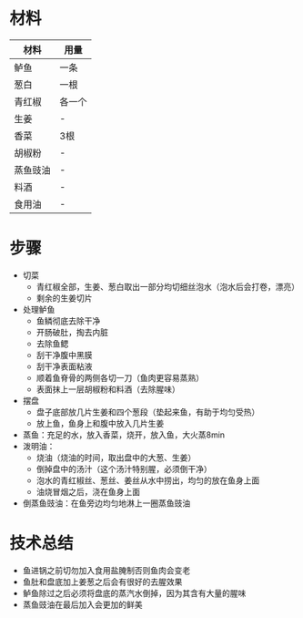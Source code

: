 # 材料
材料|用量
---|---
鲈鱼|一条
葱白|一根
青红椒|各一个
生姜|-
香菜|3根
胡椒粉|-
蒸鱼豉油|-
料酒|-
食用油|-
# 步骤
* 切菜
  * 青红椒全部，生姜、葱白取出一部分均切细丝泡水（泡水后会打卷，漂亮）
  * 剩余的生姜切片
* 处理鲈鱼
  * 鱼鳞彻底去除干净
  * 开肠破肚，掏去内脏
  * 去除鱼鳃
  * 刮干净腹中黑膜
  * 刮干净表面粘液
  * 顺着鱼脊骨的两侧各切一刀（鱼肉更容易蒸熟）
  * 表面抹上一层胡椒粉和料酒（去除腥味）
* 摆盘
  * 盘子底部放几片生姜和四个葱段（垫起来鱼，有助于均匀受热）
  * 放上鱼，鱼身上和腹中放入几片生姜
* 蒸鱼：充足的水，放入香菜，烧开，放入鱼，大火蒸8min
* 泼明油：
  * 烧油（烧油的时间，取出盘中的大葱、生姜）
  * 倒掉盘中的汤汁（这个汤汁特别腥，必须倒干净）
  * 泡水的青红椒丝、葱丝、姜丝从水中捞出，均匀的放在鱼身上面
  * 油烧冒烟之后，浇在鱼身上面
* 倒蒸鱼豉油：在鱼旁边均匀地淋上一圈蒸鱼豉油
# 技术总结
* 鱼进锅之前切勿加入食用盐腌制否则鱼肉会变老
* 鱼肚和盘底加上姜葱之后会有很好的去腥效果
* 鲈鱼除过之后必须将盘底的蒸汽水倒掉，因为其含有大量的腥味
* 蒸鱼豉油在最后加入会更加的鲜美
